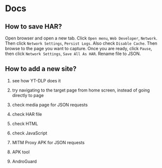 # Docs

## How to save HAR?

Open browser and open a new tab. Click `Open menu`, `Web Developer`, `Network`.
Then click `Network Settings`, `Persist Logs`. Also check `Disable Cache`. Then
browse to the page you want to capture. Once you are ready, click `Pause`, then
click `Network Settings`, `Save All As HAR`. Rename file to JSON.

## How to add a new site?

1. see how YT-DLP does it

2. try navigating to the target page from home screen, instead of going directly
   to page

3. check media page for JSON requests
4. check HAR file
5. check HTML
6. check JavaScript
7. MITM Proxy APK for JSON requests
8. APK tool
9. AndroGuard
